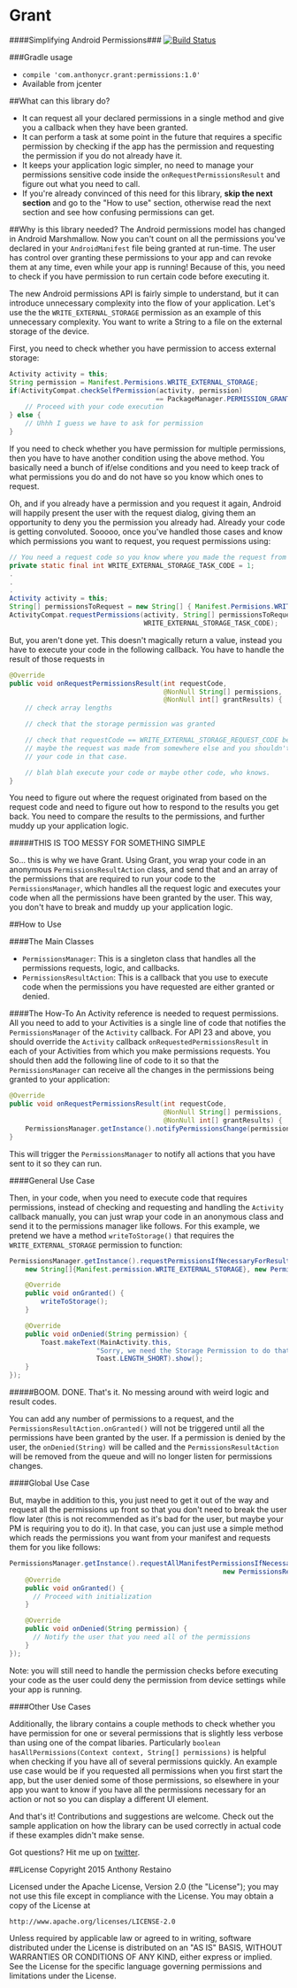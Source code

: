 # Grant
####Simplifying Android Permissions###
[![Build Status](https://travis-ci.org/anthonycr/Grant.svg)](https://travis-ci.org/anthonycr/Grant)

###Gradle usage
* `compile 'com.anthonycr.grant:permissions:1.0'`
* Available from jcenter

##What can this library do?
* It can request all your declared permissions in a single method and give you a callback when they have been granted.
* It can perform a task at some point in the future that requires a specific permission by checking if the app has the permission and requesting the permission if you do not already have it.
* It keeps your application logic simpler, no need to manage your permissions sensitive code inside the `onRequestPermissionsResult` and figure out what you need to call.
* If you're already convinced of this need for this library, **skip the next section** and go to the "How to use" section, otherwise read the next section and see how confusing permissions can get.

##Why is this library needed?
The Android permissions model has changed in Android Marshmallow. Now you can't count on all the permissions you've declared in your `AndroidManifest` file being granted at run-time. The user has control over granting these permissions to your app and can revoke them at any time, even while your app is running! Because of this, you need to check if you have permission to run certain code before executing it.


The new Android permissions API is fairly simple to understand, but it can introduce unnecessary complexity into the flow of your application. Let's use the the `WRITE_EXTERNAL_STORAGE` permission as an example of this unnecessary complexity. You want to write a String to a file on the external storage of the device.

First, you need to check whether you have permission to access external storage:
```java
Activity activity = this;
String permission = Manifest.Permisions.WRITE_EXTERNAL_STORAGE;
if(ActivityCompat.checkSelfPermission(activity, permission) 
                                     == PackageManager.PERMISSION_GRANTED) {
    // Proceed with your code execution
} else {
    // Uhhh I guess we have to ask for permission
}
```
If you need to check whether you have permission for multiple permissions, then you have to have another condition using the above method. You basically need a bunch of if/else conditions and you need to keep track of what permissions you do and do not have so you know which ones to request.

Oh, and if you already have a permission and you request it again, Android will happily present the user with the request dialog, giving them an opportunity to deny you the permission you already had. Already your code is getting convoluted. Sooooo, once you've handled those cases and know which permissions you want to request, you request permissions using:
```java
// You need a request code so you know where you made the request from
private static final int WRITE_EXTERNAL_STORAGE_TASK_CODE = 1;
.
.
.
Activity activity = this;
String[] permissionsToRequest = new String[] { Manifest.Permisions.WRITE_EXTERNAL_STORAGE };
ActivityCompat.requestPermissions(activity, String[] permissionsToRequest, 
                                  WRITE_EXTERNAL_STORAGE_TASK_CODE);
```
But, you aren't done yet. This doesn't magically return a value, instead you have to execute your code in the following callback. You have to handle the result of those requests in
```java
@Override
public void onRequestPermissionsResult(int requestCode, 
                                       @NonNull String[] permissions, 
                                       @NonNull int[] grantResults) {
	// check array lengths

    // check that the storage permission was granted

    // check that requestCode == WRITE_EXTERNAL_STORAGE_REQUEST_CODE because 
    // maybe the request was made from somewhere else and you shouldn't execute 
    // your code in that case.

    // blah blah execute your code or maybe other code, who knows.
}
```
You need to figure out where the request originated from based on the request code and need to figure out how to respond to the results you get back. You need to compare the results to the permissions, and further muddy up your application logic.

#####THIS IS TOO MESSY FOR SOMETHING SIMPLE

So... this is why we have Grant. Using Grant, you wrap your code in an anonymous `PermissionsResultAction` class, and send that and an array of the permissions that are required to run your code to the `PermissionsManager`, which handles all the request logic and executes your code when all the permissions have been granted by the user. This way, you don't have to break and muddy up your application logic.

##How to Use

####The Main Classes
* `PermissionsManager`: This is a singleton class that handles all the permissions requests, logic, and callbacks.
* `PermissionsResultAction`: This is a callback that you use to execute code when the permissions you have requested are either granted or denied.

####The How-To
An Activity reference is needed to request permissions. All you need to add to your Activities is a single line of code that notifies the `PermissionsManager` of the `Activity` callback. For API 23 and above, you should override the `Activity` callback `onRequestedPermissionsResult` in each of your Activities from which you make permissions requests. You should then add the following line of code to it so that the `PermissionsManager` can receive all the changes in the permissions being granted to your application:

```java
@Override
public void onRequestPermissionsResult(int requestCode, 
                                       @NonNull String[] permissions, 
                                       @NonNull int[] grantResults) {
    PermissionsManager.getInstance().notifyPermissionsChange(permissions, grantResults);
}
```

This will trigger the `PermissionsManager` to notify all actions that you have sent to it so they can run.

####General Use Case

Then, in your code, when you need to execute code that requires permissions, instead of checking and requesting and handling the `Activity` callback manually, you can just wrap your code in an anonymous class and send it to the permissions manager like follows. For this example, we pretend we have a method `writeToStorage()` that requires the `WRITE_EXTERNAL_STORAGE` permission to function:

```java
PermissionsManager.getInstance().requestPermissionsIfNecessaryForResult(this,
    new String[]{Manifest.permission.WRITE_EXTERNAL_STORAGE}, new PermissionsResultAction() {

    @Override
    public void onGranted() {
        writeToStorage();
    }

    @Override
    public void onDenied(String permission) {
        Toast.makeText(MainActivity.this, 
                      "Sorry, we need the Storage Permission to do that", 
                      Toast.LENGTH_SHORT).show();
    }
});
```
#####BOOM. DONE. That's it. No messing around with weird logic and result codes.

You can add any number of permissions to a request, and the `PermissionsResultAction.onGranted()` will not be triggered until all the permissions have been granted by the user. If a permission is denied by the user, the `onDenied(String)` will be called and the `PermissionsResultAction` will be removed from the queue and will no longer listen for permissions changes.

####Global Use Case

But, maybe in addition to this, you just need to get it out of the way and request all the permissions up front so that you don't need to break the user flow later (this is not recommended as it's bad for the user, but maybe your PM is requiring you to do it). In that case, you can just use a simple method which reads the permissions you want from your manifest and requests them for you like follows:

```java
PermissionsManager.getInstance().requestAllManifestPermissionsIfNecessary(this, 
                                                      new PermissionsResultAction() {
    @Override
    public void onGranted() {
      // Proceed with initialization
    }

    @Override
    public void onDenied(String permission) {
      // Notify the user that you need all of the permissions
    }
});
```

Note: you will still need to handle the permission checks before executing your code as the user could deny the permission from device settings while your app is running.

####Other Use Cases

Additionally, the library contains a couple methods to check whether you have permission for one or several permissions that is slightly less verbose than using one of the compat libaries. Particularly `boolean hasAllPermissions(Context context, String[] permissions)` is helpful when checking if you have all of several permissions quickly. An example use case would be if you requested all permissions when you first start the app, but the user denied some of those permissions, so elsewhere in your app you want to know if you have all the permissions necessary for an action or not so you can display a different UI element.

And that's it! Contributions and suggestions are welcome. Check out the sample application on how the library can be used correctly in actual code if these examples didn't make sense.

Got questions? Hit me up on [twitter](https://twitter.com/RestainoAnthony).

##License
Copyright 2015 Anthony Restaino

Licensed under the Apache License, Version 2.0 (the "License");
you may not use this file except in compliance with the License.
You may obtain a copy of the License at

    http://www.apache.org/licenses/LICENSE-2.0

Unless required by applicable law or agreed to in writing, software
distributed under the License is distributed on an "AS IS" BASIS,
WITHOUT WARRANTIES OR CONDITIONS OF ANY KIND, either express or implied.
See the License for the specific language governing permissions and
limitations under the License.
